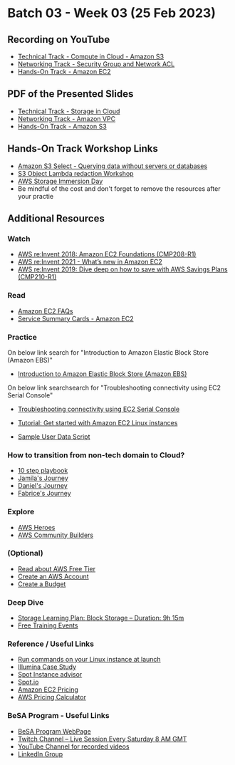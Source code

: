 # Batch 03 - Week 03 (25 Feb 2023)

## Recording on YouTube
* [Technical Track - Compute in Cloud - Amazon S3](https://youtu.be/Sw6B2deMPmg)
* [Networking Track - Security Group and Network ACL](https://youtu.be/1WNMB38KtiM)
* [Hands-On Track - Amazon EC2](https://youtu.be/jYUm5itbDNA)

<!---  
-->

## PDF of the Presented Slides
* [Technical Track - Storage in Cloud](https://github.com/become-a-solutions-architect/become-a-solutions-architect.github.io/blob/main/resources/assets/B03/W2/Technical%20Track%20-%20Storage%20in%20Cloud.pdf)
* [Networking Track - Amazon VPC](https://github.com/become-a-solutions-architect/become-a-solutions-architect.github.io/blob/main/resources/assets/B03/W2/Networking%20Track%20-%20Amazon%20VPC.pdf)
* [Hands-On Track - Amazon S3](https://github.com/become-a-solutions-architect/become-a-solutions-architect.github.io/blob/main/resources/assets/B03/W2/HandsOn%20Track%20-%20Amazon%20S3.pdf)

## Hands-On Track Workshop Links
* [Amazon S3 Select - Querying data without servers or databases](https://catalog.us-east-1.prod.workshops.aws/workshops/c85a4d91-2b80-4155-948d-bbdc200567a6/en-US)
* [S3 Object Lambda redaction Workshop](https://catalog.us-east-1.prod.workshops.aws/workshops/65ae1218-0c6b-444a-88bd-02aad3ac8636/en-US)
* [AWS Storage Immersion Day](https://catalog.us-east-1.prod.workshops.aws/workshops/74237958-77c8-4e7f-a02f-ae201a04d759/en-US)
* Be mindful of the cost and don't forget to remove the resources after your practie


## Additional Resources 

### Watch
* [AWS re:Invent 2018: Amazon EC2 Foundations (CMP208-R1)](https://www.youtube.com/watch?v=vXBeO9vQAI8)
* [AWS re:Invent 2021 - What’s new in Amazon EC2](https://www.youtube.com/watch?v=LHHG5rcPXvw)
* [AWS re:Invent 2019: Dive deep on how to save with AWS Savings Plans (CMP210-R1)](https://www.youtube.com/watch?v=uQ9ry-9uUvo)

### Read
* [Amazon EC2 FAQs](https://aws.amazon.com/ec2/faqs/)
* [Service Summary Cards - Amazon EC2](https://github.com/become-a-solutions-architect/become-a-solutions-architect.github.io/blob/main/resources/assets/3/Amazon%20EC2%20-%20Service%20Summary%20Card.pdf)

### Practice
On below link search for "Introduction to Amazon Elastic Block Store (Amazon EBS)"
* [Introduction to Amazon Elastic Block Store (Amazon EBS)](https://amazon.qwiklabs.com/catalog)

On below link searchsearch for "Troubleshooting connectivity using EC2 Serial Console"
* [Troubleshooting connectivity using EC2 Serial Console](https://amazon.qwiklabs.com/catalog)

* [Tutorial: Get started with Amazon EC2 Linux instances](https://docs.aws.amazon.com/AWSEC2/latest/UserGuide/EC2_GetStarted.html)

* [Sample User Data Script](https://github.com/become-a-solutions-architect/become-a-solutions-architect.github.io/blob/main/resources/assets/3/userdata.txt)

### How to transition from non-tech domain to Cloud?
* [10 step playbook](https://www.linkedin.com/feed/update/urn:li:activity:6825385761114771456/)
* [Jamila's Journey](https://www.linkedin.com/posts/kprasadrao_if-you-are-thinking-how-a-person-from-a-non-technical-activity-6780059058327085056-PBdA/)
* [Daniel's Journey](https://www.linkedin.com/posts/kprasadrao_awscertification-aws-awsmentoringqnaseries-activity-6868610968209948673-YFBp/)
* [Fabrice's Journey](https://www.linkedin.com/posts/kprasadrao_awsmentoringqnaseries-gettingstartedonaws-activity-6850274879409831936-ybSY/)

### Explore 
* [AWS Heroes](https://aws.amazon.com/developer/community/heroes)
* [AWS Community Builders](https://aws.amazon.com/developer/community/community-builders/)

### (Optional) 
* [Read about AWS Free Tier](https://aws.amazon.com/free)
* [Create an AWS Account](https://aws.amazon.com/premiumsupport/knowledge-center/create-and-activate-aws-account/)
* [Create a Budget](https://docs.aws.amazon.com/cost-management/latest/userguide/budgets-create.html)

### Deep Dive
* [Storage Learning Plan: Block Storage – Duration: 9h 15m](https://explore.skillbuilder.aws/learn/public/learning_plan/view/93/storage-learning-plan-block-storage)
* [Free Training Events](https://aws.amazon.com/training/events)

### Reference / Useful Links
* [Run commands on your Linux instance at launch](https://docs.aws.amazon.com/AWSEC2/latest/UserGuide/user-data.html)
* [Illumina Case Study](https://aws.amazon.com/solutions/case-studies/illumina/)
* [Spot Instance advisor](https://aws.amazon.com/ec2/spot/instance-advisor/)
* [Spot.io](https://spot.io/)
* [Amazon EC2 Pricing](https://aws.amazon.com/ec2/pricing/)
* [AWS Pricing Calculator](https://calculator.aws/#/)

### BeSA Program - Useful Links

* [BeSA Program WebPage](https://become-a-solutions-architect.github.io/)
* [Twitch Channel – Live Session Every Saturday 8 AM GMT](https://www.twitch.tv/besaprogram)
* [YouTube Channel for recorded videos](https://www.youtube.com/channel/UCWWO3yt3b5R_LrWHReU0b-g)
* [LinkedIn Group](https://www.linkedin.com/groups/9179284/)
